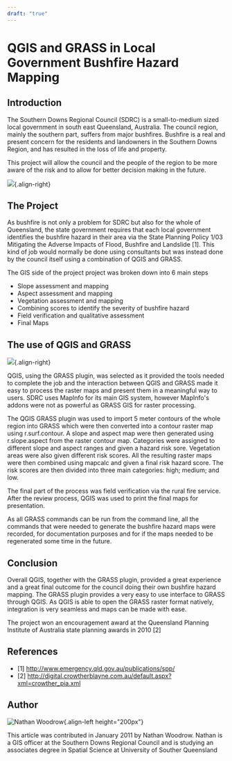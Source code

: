 ```yaml
---
draft: "true"
---
```


# QGIS and GRASS in Local Government Bushfire Hazard Mapping

## Introduction

The Southern Downs Regional Council (SDRC) is a small-to-medium sized
local government in south east Queensland, Australia. The council
region, mainly the southern part, suffers from major bushfires. Bushfire
is a real and present concern for the residents and landowners in the
Southern Downs Region, and has resulted in the loss of life and
property.

This project will allow the council and the people of the region to be
more aware of the risk and to allow for better decision making in the
future.

![](./images/australia_queens1.jpg){.align-right}

## The Project

As bushfire is not only a problem for SDRC but also for the whole of
Queensland, the state government requires that each local government
identifies the bushfire hazard in their area via the State Planning
Policy 1/03 Mitigating the Adverse Impacts of Flood, Bushfire and
Landslide \[1\]. This kind of job would normally be done using
consultants but was instead done by the council itself using a
combination of QGIS and GRASS.

The GIS side of the project project was broken down into 6 main steps

-   Slope assessment and mapping
-   Aspect assessment and mapping
-   Vegetation assessment and mapping
-   Combining scores to identify the severity of bushfire hazard
-   Field verification and qualitative assessment
-   Final Maps

## The use of QGIS and GRASS

![](./images/australia_queens2.jpg){.align-right}

QGIS, using the GRASS plugin, was selected as it provided the tools
needed to complete the job and the interaction between QGIS and GRASS
made it easy to process the raster maps and present them in a meaningful
way to users. SDRC uses MapInfo for its main GIS system, however
MapInfo's addons were not as powerful as GRASS GIS for raster
processing.

The QGIS GRASS plugin was used to import 5 meter contours of the whole
region into GRASS which were then converted into a contour raster map
using r.surf.contour. A slope and aspect map were then generated using
r.slope.aspect from the raster contour map. Categories were assigned to
different slope and aspect ranges and given a hazard risk sore.
Vegetation areas were also given different risk scores. All the
resulting raster maps were then combined using mapcalc and given a final
risk hazard score. The risk scores are then divided into three main
categories: high; medium; and low.

The final part of the process was field verification via the rural fire
service. After the review process, QGIS was used to print the final maps
for presentation.

As all GRASS commands can be run from the command line, all the commands
that were needed to generate the bushfire hazard maps were recorded, for
documentation purposes and for if the maps needed to be regenerated some
time in the future.

## Conclusion

Overall QGIS, together with the GRASS plugin, provided a great
experience and a great final outcome for the council doing their own
bushfire hazard mapping. The GRASS plugin provides a very easy to use
interface to GRASS through QGIS. As QGIS is able to open the GRASS
raster format natively, integration is very seamless and maps can be
made with ease.

The project won an encouragement award at the Queensland Planning
Institute of Australia state planning awards in 2010 \[2\]

## References

-   \[1\] <http://www.emergency.qld.gov.au/publications/spp/>
-   \[2\]
    <http://digital.crowtherblayne.com.au/default.aspx?xml=crowther_pia.xml>

## Author

![Nathan Woodrow](./images/australia_queensaut.jpg){.align-left
height="200px"}

This article was contributed in January 2011 by Nathan Woodrow. Nathan
is a GIS officer at the Southern Downs Regional Council and is studying
an associates degree in Spatial Science at University of Souther
Queensland
